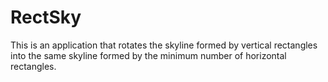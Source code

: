 # RectSky
This is an application that rotates the skyline formed by vertical rectangles into the same skyline formed by the  minimum number of horizontal rectangles.
